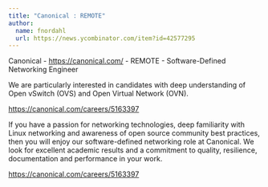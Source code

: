 ```yaml
---
title: "Canonical : REMOTE"
author:
  name: fnordahl
  url: https://news.ycombinator.com/item?id=42577295
---
```

Canonical - <a href="https:&#x2F;&#x2F;canonical.com&#x2F;" rel="nofollow">https:&#x2F;&#x2F;canonical.com&#x2F;</a> - REMOTE - Software-Defined Networking Engineer

We are particularly interested in candidates with deep understanding of Open vSwitch (OVS) and Open Virtual Network (OVN).

<a href="https:&#x2F;&#x2F;canonical.com&#x2F;careers&#x2F;5163397" rel="nofollow">https:&#x2F;&#x2F;canonical.com&#x2F;careers&#x2F;5163397</a>

If you have a passion for networking technologies, deep familiarity with Linux networking and awareness of open source community best practices, then you will enjoy our software-defined networking role at Canonical. We look for excellent academic results and a commitment to quality, resilience, documentation and performance in your work.

<a href="https:&#x2F;&#x2F;canonical.com&#x2F;careers&#x2F;5163397" rel="nofollow">https:&#x2F;&#x2F;canonical.com&#x2F;careers&#x2F;5163397</a>
<JobApplication />
